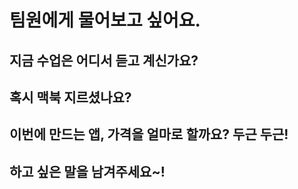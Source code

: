 # 팀원에게 물어보고 싶어요.

## 지금 수업은 어디서 듣고 계신가요?

## 혹시 맥북 지르셨나요?

## 이번에 만드는 앱, 가격을 얼마로 할까요? 두근 두근!

## 하고 싶은 말을 남겨주세요~!

